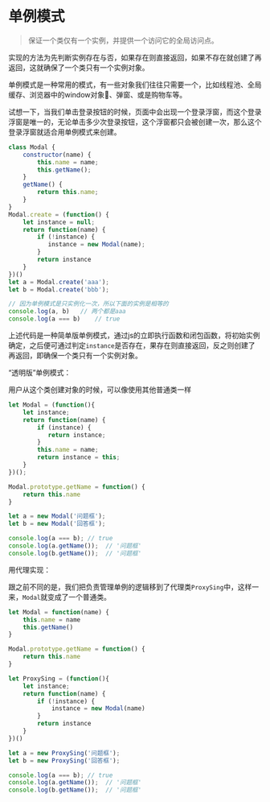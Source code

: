 # 单例模式

> 保证一个类仅有一个实例，并提供一个访问它的全局访问点。

实现的方法为先判断实例存在与否，如果存在则直接返回，如果不存在就创建了再返回，这就确保了一个类只有一个实例对象。

单例模式是一种常用的模式，有一些对象我们往往只需要一个，比如线程池、全局缓存、浏览器中的window对象、弹窗、或是购物车等。

试想一下，当我们单击登录按钮的时候，页面中会出现一个登录浮窗，而这个登录浮窗是唯一的，无论单击多少次登录按钮，这个浮窗都只会被创建一次，那么这个登录浮窗就适合用单例模式来创建。

```js
class Modal {
	constructor(name) {
		this.name = name;
		this.getName();
	}
    getName() {
        return this.name;
    }
}
Modal.create = (function() {
    let instance = null;
    return function(name) {
        if (!instance) {
           instance = new Modal(name);
        }
        return instance
    }
})()
let a = Modal.create('aaa');
let b = Modal.create('bbb');

// 因为单例模式是只实例化一次，所以下面的实例是相等的
console.log(a, b) 	// 两个都是aaa
console.log(a === b) 	// true
```

上述代码是一种简单版单例模式，通过js的立即执行函数和闭包函数，将初始实例确定，之后便可通过判定`instance`是否存在，果存在则直接返回，反之则创建了再返回，即确保一个类只有一个实例对象。

“透明版”单例模式：

用户从这个类创建对象的时候，可以像使用其他普通类一样

```js
let Modal = (function(){
    let instance;
    return function(name) {
        if (instance) {
           return instance;
        }
        this.name = name;
        return instance = this;
    }
})();

Modal.prototype.getName = function() {
    return this.name
}

let a = new Modal('问题框');
let b = new Modal('回答框');

console.log(a === b); // true
console.log(a.getName());  // '问题框'
console.log(b.getName());  // '问题框'
```

用代理实现：

跟之前不同的是，我们把负责管理单例的逻辑移到了代理类`ProxySing`中，这样一来，`Modal`就变成了一个普通类。

```js
let Modal = function(name) {
    this.name = name
    this.getName()  
}

Modal.prototype.getName = function() {
    return this.name
}

let ProxySing = (function(){
    let instance;
    return function(name) {
        if (!instance) {
            instance = new Modal(name)
        }
        return instance
    }
})()

let a = new ProxySing('问题框');
let b = new ProxySing('回答框');

console.log(a === b); // true
console.log(a.getName());  // '问题框'
console.log(b.getName());  // '问题框'
```